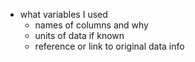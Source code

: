   - what variables I used
      - names of columns and why
     -  units of data if known
     - reference or link to original data info

